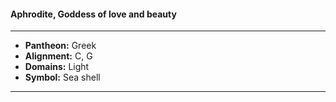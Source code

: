 #### Aphrodite, Goddess of love and beauty
___

- **Pantheon:** Greek
- **Alignment:** C, G
- **Domains:** Light
- **Symbol:** Sea shell
___
